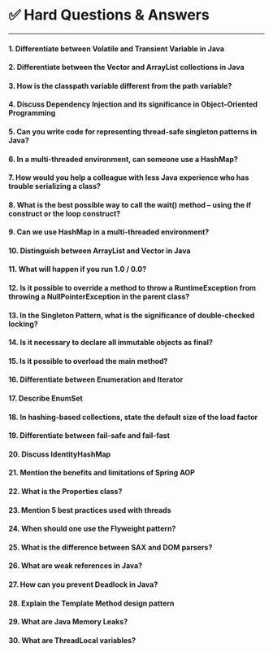 # ✅ Hard Questions & Answers

---


#### 1. Differentiate between Volatile and Transient Variable in Java  
#### 2. Differentiate between the Vector and ArrayList collections in Java  
#### 3. How is the classpath variable different from the path variable?  
#### 4. Discuss Dependency Injection and its significance in Object-Oriented Programming  
#### 5. Can you write code for representing thread-safe singleton patterns in Java?  
#### 6. In a multi-threaded environment, can someone use a HashMap?  
#### 7. How would you help a colleague with less Java experience who has trouble serializing a class?  
#### 8. What is the best possible way to call the wait() method – using the if construct or the loop construct?  
#### 9. Can we use HashMap in a multi-threaded environment?  
#### 10. Distinguish between ArrayList and Vector in Java  
#### 11. What will happen if you run 1.0 / 0.0?  
#### 12. Is it possible to override a method to throw a RuntimeException from throwing a NullPointerException in the parent class?  
#### 13. In the Singleton Pattern, what is the significance of double-checked locking?  
#### 14. Is it necessary to declare all immutable objects as final?  
#### 15. Is it possible to overload the main method?  
#### 16. Differentiate between Enumeration and Iterator  
#### 17. Describe EnumSet  
#### 18. In hashing-based collections, state the default size of the load factor  
#### 19. Differentiate between fail-safe and fail-fast  
#### 20. Discuss IdentityHashMap  
#### 21. Mention the benefits and limitations of Spring AOP  
#### 22. What is the Properties class?  
#### 23. Mention 5 best practices used with threads  
#### 24. When should one use the Flyweight pattern?  
#### 25. What is the difference between SAX and DOM parsers?  
#### 26. What are weak references in Java?  
#### 27. How can you prevent Deadlock in Java?  
#### 28. Explain the Template Method design pattern  
#### 29. What are Java Memory Leaks?  
#### 30. What are ThreadLocal variables?


